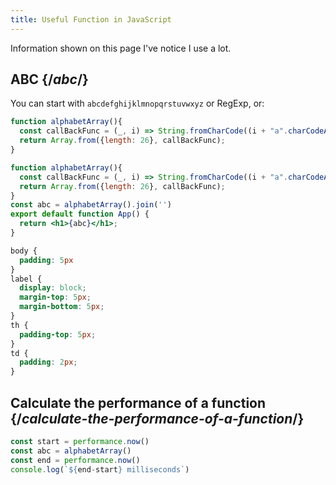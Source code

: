 ```yaml
---
title: Useful Function in JavaScript
---
```


<Intro>

Information shown on this page I've notice I use a lot.

</Intro>

## ABC {/*abc*/}

You can start with `abcdefghijklmnopqrstuvwxyz` or RegExp, or:

```javascript
function alphabetArray(){
  const callBackFunc = (_, i) => String.fromCharCode((i + "a".charCodeAt(0)))
  return Array.from({length: 26}, callBackFunc);
}
```

<Sandpack>

```jsx App.js
function alphabetArray(){
  const callBackFunc = (_, i) => String.fromCharCode((i + "a".charCodeAt(0)))
  return Array.from({length: 26}, callBackFunc);
}
const abc = alphabetArray().join('')
export default function App() {
  return <h1>{abc}</h1>;
}
```

```css
body {
  padding: 5px
}
label {
  display: block;
  margin-top: 5px;
  margin-bottom: 5px;
}
th {
  padding-top: 5px;
}
td {
  padding: 2px;
}
```

</Sandpack>

## Calculate the performance of a function {/*calculate-the-performance-of-a-function*/}

```javascript
const start = performance.now()
const abc = alphabetArray()
const end = performance.now()
console.log(`${end-start} milliseconds`)
```
